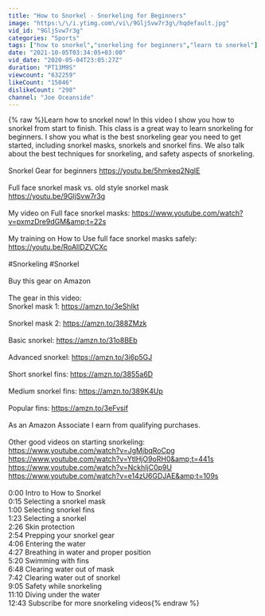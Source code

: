 ```yaml
---
title: "How to Snorkel - Snorkeling for Beginners"
image: "https:\/\/i.ytimg.com\/vi\/9GljSvw7r3g\/hqdefault.jpg"
vid_id: "9GljSvw7r3g"
categories: "Sports"
tags: ["how to snorkel","snorkeling for beginners","learn to snorkel"]
date: "2021-10-05T03:34:05+03:00"
vid_date: "2020-05-04T23:05:27Z"
duration: "PT13M9S"
viewcount: "632259"
likeCount: "15046"
dislikeCount: "298"
channel: "Joe Oceanside"
---
```

{% raw %}Learn how to snorkel now! In this video I show you how to snorkel from start to finish. This class is a great way to learn snorkeling for beginners. I show you what is the best snorkeling gear you need to get started, including snorkel masks, snorkels and snorkel fins. We also talk about the best techniques for snorkeling, and safety aspects of snorkeling. <br /><br />Snorkel Gear for beginners <a rel="nofollow" target="blank" href="https://youtu.be/5hmkeq2NgIE">https://youtu.be/5hmkeq2NgIE</a><br /><br />Full face snorkel mask vs. old style snorkel mask <a rel="nofollow" target="blank" href="https://youtu.be/9GljSvw7r3g">https://youtu.be/9GljSvw7r3g</a><br /><br />My video on Full face snorkel masks: <a rel="nofollow" target="blank" href="https://www.youtube.com/watch?v=pxmzDre9dGM&amp;t=22s">https://www.youtube.com/watch?v=pxmzDre9dGM&amp;t=22s</a><br /><br />My training on How to Use full face snorkel masks safely: <a rel="nofollow" target="blank" href="https://youtu.be/RoAllDZVCXc">https://youtu.be/RoAllDZVCXc</a><br /><br />#Snorkeling #Snorkel<br /><br />Buy this gear on Amazon<br /><br />The gear in this video:<br />Snorkel mask 1: <a rel="nofollow" target="blank" href="https://amzn.to/3eShIkt">https://amzn.to/3eShIkt</a><br /><br />Snorkel mask 2: <a rel="nofollow" target="blank" href="https://amzn.to/388ZMzk">https://amzn.to/388ZMzk</a><br /><br />Basic snorkel: <a rel="nofollow" target="blank" href="https://amzn.to/31o8BEb">https://amzn.to/31o8BEb</a><br /><br />Advanced snorkel: <a rel="nofollow" target="blank" href="https://amzn.to/3i6p5GJ">https://amzn.to/3i6p5GJ</a><br /><br />Short snorkel fins: <a rel="nofollow" target="blank" href="https://amzn.to/3855a6D">https://amzn.to/3855a6D</a><br /><br />Medium snorkel fins: <a rel="nofollow" target="blank" href="https://amzn.to/389K4Up">https://amzn.to/389K4Up</a><br /><br />Popular fins: <a rel="nofollow" target="blank" href="https://amzn.to/3eFvsif">https://amzn.to/3eFvsif</a><br /><br />As an Amazon Associate I earn from qualifying purchases.<br /><br />Other good videos on starting snorkeling: <br /><a rel="nofollow" target="blank" href="https://www.youtube.com/watch?v=JgMjbqRoCpg">https://www.youtube.com/watch?v=JgMjbqRoCpg</a><br /><a rel="nofollow" target="blank" href="https://www.youtube.com/watch?v=YtlHjO9oRH0&amp;t=441s">https://www.youtube.com/watch?v=YtlHjO9oRH0&amp;t=441s</a><br /><a rel="nofollow" target="blank" href="https://www.youtube.com/watch?v=NckhIjC0p9U">https://www.youtube.com/watch?v=NckhIjC0p9U</a><br /><a rel="nofollow" target="blank" href="https://www.youtube.com/watch?v=e14zU6GDJAE&amp;t=109s">https://www.youtube.com/watch?v=e14zU6GDJAE&amp;t=109s</a><br /><br />0:00 Intro to How to Snorkel<br />0:15 Selecting a snorkel mask<br />1:00 Selecting snorkel fins<br />1:23 Selecting a snorkel<br />2:26 Skin protection<br />2:54 Prepping your snorkel gear<br />4:06 Entering the water<br />4:27 Breathing in water and proper position<br />5:20 Swimming with fins<br />6:48 Clearing water out of mask<br />7:42 Clearing water out of snorkel<br />9:05 Safety while snorkeling<br />11:10 Diving under the water<br />12:43 Subscribe for more snorkeling videos{% endraw %}
